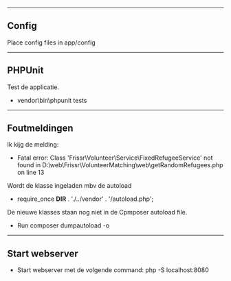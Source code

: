 ------
Config
------

Place config files in app/config

-------
PHPUnit
-------

Test de applicatie.

- vendor\bin\phpunit tests

-------------
Foutmeldingen
-------------

Ik kijg de melding:
- Fatal error: Class 'Frissr\Volunteer\Service\FixedRefugeeService' not found in D:\web\Frissr\VolunteerMatching\web\getRandomRefugees.php on line 13

Wordt de klasse ingeladen mbv de autoload
- require_once __DIR__ . './../vendor' . '/autoload.php';

De nieuwe klasses staan nog niet in de Cpmposer autoload file.
- Run composer dumpautoload -o

---------------
Start webserver
---------------

- Start webserver met de volgende command:
    php -S localhost:8080



